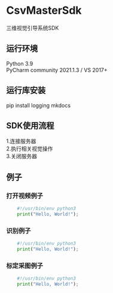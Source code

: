 # CsvMasterSdk
三维视觉引导系统SDK

## 运行环境
Python 3.9 <br>
PyCharm community 2021.1.3 / VS 2017+ <br>

## 运行库安装
pip install logging mkdocs <br>

## SDK使用流程
1.连接服务器 <br>
2.执行相关视觉操作 <br>
3.关闭服务器 <br>


## 例子

### 打开视频例子
```python
    #!/usr/bin/env python3
    print("Hello, World!");
```
### 识别例子
```python
    #!/usr/bin/env python3
    print("Hello, World!");
```
### 标定采图例子
```python
    #!/usr/bin/env python3
    print("Hello, World!");
```
